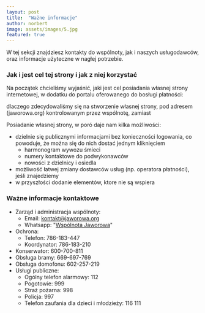 ```yaml
---
layout: post
title:  "Ważne informacje"
author: norbert
image: assets/images/5.jpg
featured: true
---
```

W tej sekcji znajdziesz kontakty do wspólnoty, jak i naszych usługodawców, oraz informacje użyteczne w nagłej potrzebie.

### Jak i jest cel tej strony i jak z niej korzystać
Na początek chcieliśmy wyjaśnić, jaki jest cel posiadania własnej strony internetowej,
w dodatku do portalu oferowanego do bosługi płatności:

dlaczego zdecydowaliśmy się na stworzenie własnej strony,
pod adresem (jaworowa.org) kontrolowanym przez wspólnotę, zamiast

Posiadanie własnej strony, w poró daje nam kilka możliwości:
* dzielnie się publicznymi informacjami bez konieczności logowania, co powoduje, że można się do nich dostać jednym kliknięciem
  * harmonogram wywozu śmieci
  * numery kontaktowe do podwykonawców
  * nowości z dzielnicy i osiedla
* możliwość łatwej zmiany dostawców usług (np. operatora płatności), jeśli znajedziemy 
* w przyszłości dodanie elementów, ktore nie są wspiera

### Ważne informacje kontaktowe
* Zarząd i administracja wspólnoty:
  * <span>Email:  <a href="mailto: kontakt@jaworowa.org" class="text-decoration-none text-muted" style="text-decoration: underline">kontakt@jaworowa.org</a></span>
  * <span>Whatsapp: "<a href="/whatsapp" class="text-decoration-none text-muted" style="text-decoration: underline">Wspólnota Jaworowa</a>"</span>
* Ochrona:
  * Telefon: 786-183-447
  * Koordynator: 786-183-210
* Konserwator: 600-700-811
* Obsługa bramy: 669-697-769
* Obsługa domofonu: 602-257-219
* Usługi publiczne:
  * Ogólny telefon alarmowy: 112
  * Pogotowie: 999
  * Straż pożarna: 998
  * Policja: 997
  * Telefon zaufania dla dzieci i młodzieży: 116 111